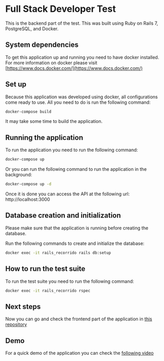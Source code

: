 # Full Stack Developer Test

This is the backend part of the test. This was built using Ruby on Rails 7, PostgreSQL, and Docker.

## System dependencies
To get this application up and running you need to have docker installed.
For more information on docker please visit [https://www.docs.docker.com/](https://www.docs.docker.com/)

## Set up
Because this application was developed using docker, all configurations come ready to use. All you need to do is run the following command:

```bash
docker-compose build
```
It may take some time to build the application. 

## Running the application
To run the application you need to run the following command:

```bash
docker-compose up
```
Or you can run the following command to run the application in the background:

```bash
docker-compose up -d
```

Once it is done you can access the API at the following url: http://localhost:3000

## Database creation and initialization
Please make sure that the application is running before creating the database.


Run the following commands to create and initialize the database:

```bash
docker exec -it rails_recorrido rails db:setup
```


## How to run the test suite
To run the test suite you need to run the following command:

```bash
docker exec -it rails_recorrido rspec
```

## Next steps
Now you can go and check the frontend part of the application in [this repository](https://github.com/gabrielmonzon39/guardianes-informaticos-frontend)

## Demo
For a quick demo of the application you can check the [following video](https://drive.google.com/file/d/18Rj_sbIpGPikFD1TGCa2V19Wq_hjDJHH/view?usp=sharing)